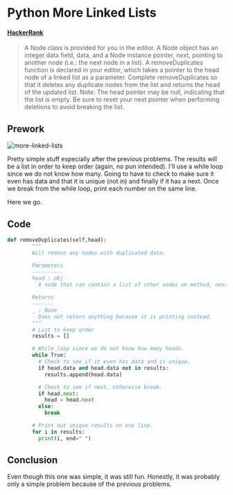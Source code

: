 # Python More Linked Lists

#### [HackerRank](www.hackerrank.com)

> A Node class is provided for you in the editor.
> A Node object has an integer data field, data,
> and a Node instance pointer, next, pointing to
> another node (i.e.: the next node in a list).
> A removeDuplicates function is declared in your
> editor, which takes a pointer to the head node of a
> linked list as a parameter. Complete removeDuplicates
> so that it deletes any duplicate nodes from the list
> and returns the head of the updated list.
> Note: The head pointer may be null, indicating that the
> list is empty. Be sure to reset your next pointer when
> performing deletions to avoid breaking the list.

## Prework

![more-linked-lists](./more-linked-lists.png)

Pretty simple stuff especially after the previous problems.
The results will be a list in order to keep order (again, no pun intended).
I'll use a while loop since we do not know how many. Going to have to check
to make sure it even has data and that it is unique (not in) and finally if
it has a next. Once we break from the while loop, print each number on the
same line.

Here we go.

## Code

```python
def removeDuplicates(self,head):
        """
        Will remove any nodes with duplicated data.

        Parameters
        ----------
        head : obj
          A node that can contain a list of other nodes on method, next.

        Returns
        -------
        _ : None
          Does not return anything because it is printing instead.
        """
        # List to keep order
        results = []

        # While loop since we do not know how many heads.
        while True:
          # Check to see if it even has data and is unique.
          if head.data and head.data not in results:
            results.append(head.data)

          # Check to see if next, otherwise break.
          if head.next:
            head = head.next
          else:
            break

        # Print out unique results on one line.
        for i in results:
          print(i, end=" ")
```

## Conclusion
Even though this one was simple, it was still fun. Honestly, it was probably only a simple problem because of the previous problems.
